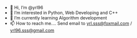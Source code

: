 - 👋 Hi, I’m @yrl96
- 👀 I’m interested in Python, Web Developing and C++
- 🌱 I’m currently learning Algorithm development
- 📫 How to reach me.... Send email to yrl.sss@foxmail.com / yrl96.sss@gmail.com

<!---
yrl96/yrl96 is a ✨ special ✨ repository because its `README.md` (this file) appears on your GitHub profile.
You can click the Preview link to take a look at your changes.
--->
